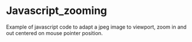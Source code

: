 # Javascript_zooming
Example of javascript code to adapt a jpeg image to viewport, zoom in and out centered on mouse pointer position.
